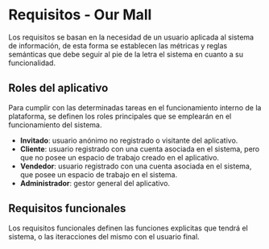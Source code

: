 # Requisitos - Our Mall #

Los requisitos se basan en la necesidad de un usuario aplicada al sistema de información, de esta forma se establecen las métricas y reglas semánticas que debe seguir al pie de la letra el sistema en cuanto a su funcionalidad.

## Roles del aplicativo ##

Para cumplir con las determinadas tareas en el funcionamiento interno de la plataforma, se definen los roles principales que se emplearán en el funcionamiento del sistema.

- **Invitado**: usuario anónimo no registrado o visitante del aplicativo.
- **Cliente**: usuario registrado con una cuenta asociada en el sistema, pero que no posee un espacio de trabajo creado en el aplicativo.
- **Vendedor**: usuario registrado con una cuenta asociada en el sistema, que posee un espacio de trabajo en el sistema.
- **Administrador**: gestor general del aplicativo.

## Requisitos funcionales ##

Los requisitos funcionales definen las funciones explicitas que tendrá el sistema, o las iteracciones del mismo con el usuario final.
